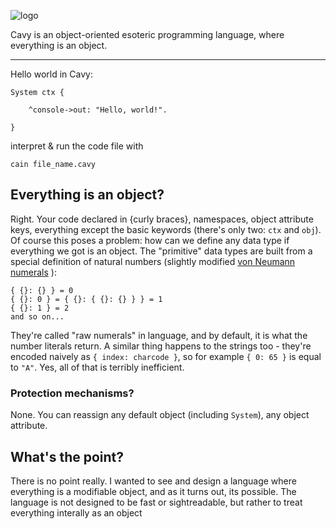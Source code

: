 
![logo](https://github.com/Beriff/Cain/assets/58127431/ad5157e6-8e12-43b5-ae3e-0a5b65d0cefb)

Cavy is an object-oriented esoteric programming language, where everything is an object.

---
Hello world in Cavy:
```
System ctx {

    ^console->out: "Hello, world!".

}
```
interpret & run the code file with
```
cain file_name.cavy
```
## Everything is an object?
Right. Your code declared in {curly braces}, namespaces, object attribute keys, everything except the basic keywords (there's only two: `ctx` and `obj`). Of course this poses a problem: how can we define any data type if
everything we got is an object. The "primitive" data types are built from a special definition of natural numbers (slightly modified [von Neumann numerals](https://en.wikipedia.org/wiki/Set-theoretic_definition_of_natural_numbers) ):
```
{ {}: {} } = 0
{ {}: 0 } = { {}: { {}: {} } } = 1
{ {}: 1 } = 2
and so on...
```
They're called "raw numerals" in language, and by default, it is what the number literals return. A similar thing happens to the strings too - they're encoded naively as `{ index: charcode }`, so for example `{ 0: 65 }` is equal
to `"A"`. Yes, all of that is terribly inefficient.

### Protection mechanisms?
None. You can reassign any default object (including `System`), any object attribute.

## What's the point?
There is no point really. I wanted to see and design a language where everything is a modifiable object, and as it turns out, its possible. The language is not designed to be fast or sightreadable, but rather to treat everything interally as an object
